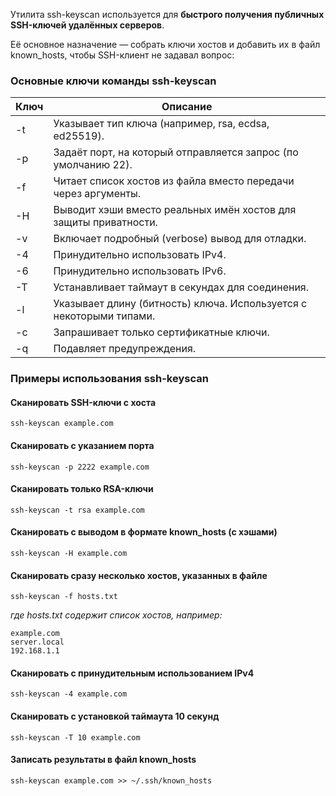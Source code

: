 Утилита ssh-keyscan используется для **быстрого получения публичных SSH-ключей удалённых серверов**.

Её основное назначение — собрать ключи хостов и добавить их в файл known_hosts, чтобы SSH-клиент не задавал вопрос:

### **Основные ключи команды ssh-keyscan**

|**Ключ**|**Описание**|
|---|---|
|-t|Указывает тип ключа (например, rsa, ecdsa, ed25519).|
|-p|Задаёт порт, на который отправляется запрос (по умолчанию 22).|
|-f|Читает список хостов из файла вместо передачи через аргументы.|
|-H|Выводит хэши вместо реальных имён хостов для защиты приватности.|
|-v|Включает подробный (verbose) вывод для отладки.|
|-4|Принудительно использовать IPv4.|
|-6|Принудительно использовать IPv6.|
|-T|Устанавливает таймаут в секундах для соединения.|
|-l|Указывает длину (битность) ключа. Используется с некоторыми типами.|
|-c|Запрашивает только сертификатные ключи.|
|-q|Подавляет предупреждения.|

### **Примеры использования ssh-keyscan**

#### **Сканировать SSH-ключи с хоста**
```
ssh-keyscan example.com
```

#### **Сканировать с указанием порта**
```
ssh-keyscan -p 2222 example.com
```

#### **Сканировать только RSA-ключи**
```
ssh-keyscan -t rsa example.com
```

#### **Сканировать с выводом в формате known_hosts (с хэшами)**
```
ssh-keyscan -H example.com
```

#### **Сканировать сразу несколько хостов, указанных в файле**
```
ssh-keyscan -f hosts.txt
```
_где_ _hosts.txt_ _содержит список хостов, например:_
```
example.com
server.local
192.168.1.1
```

#### **Сканировать с принудительным использованием IPv4**
```
ssh-keyscan -4 example.com
```

#### **Сканировать с установкой таймаута 10 секунд**
```
ssh-keyscan -T 10 example.com
```

#### **Записать результаты в файл known_hosts**
```
ssh-keyscan example.com >> ~/.ssh/known_hosts
```
